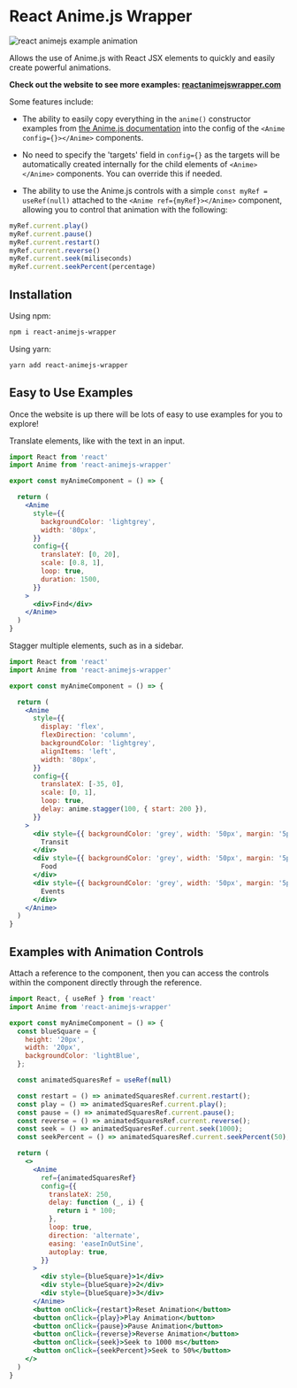 # React Anime.js Wrapper

![react animejs example animation](https://github.com/DanielJDupont/react-animejs-wrapper-website/blob/main/images/bigAnimation.gif?raw=true)

Allows the use of Anime.js with React JSX elements to quickly and easily create powerful animations.

**Check out the website to see more examples: [reactanimejswrapper.com](https://reactanimejswrapper.com)**

Some features include:

- The ability to easily copy everything in the `anime()` constructor examples from [the Anime.js documentation](https://animejs.com/documentation) into the config of the `<Anime config={}></Anime>` components.

- No need to specify the 'targets' field in `config={}` as the targets will be automatically created internally for the child elements of `<Anime></Anime>` components. You can override this if needed.

- The ability to use the Anime.js controls with a simple `const myRef = useRef(null)` attached to the `<Anime ref={myRef}></Anime>` component, allowing you to control that animation with the following:

```jsx
myRef.current.play()
myRef.current.pause()
myRef.current.restart()
myRef.current.reverse()
myRef.current.seek(miliseconds)
myRef.current.seekPercent(percentage)
```

## Installation

Using npm:

```sh
npm i react-animejs-wrapper
```

Using yarn:

```sh
yarn add react-animejs-wrapper
```

## Easy to Use Examples

Once the website is up there will be lots of easy to use examples for you to explore!

Translate elements, like with the text in an input.

```jsx
import React from 'react'
import Anime from 'react-animejs-wrapper'

export const myAnimeComponent = () => {

  return (
    <Anime
      style={{
        backgroundColor: 'lightgrey',
        width: '80px',
      }}
      config={{
        translateY: [0, 20],
        scale: [0.8, 1],
        loop: true,
        duration: 1500,
      }}
    >
      <div>Find</div>
    </Anime>
  )
}
```

Stagger multiple elements, such as in a sidebar.

```jsx
import React from 'react'
import Anime from 'react-animejs-wrapper'

export const myAnimeComponent = () => {

  return (
    <Anime
      style={{
        display: 'flex',
        flexDirection: 'column',
        backgroundColor: 'lightgrey',
        alignItems: 'left',
        width: '80px',
      }}
      config={{
        translateX: [-35, 0],
        scale: [0, 1],
        loop: true,
        delay: anime.stagger(100, { start: 200 }),
      }}
    >
      <div style={{ backgroundColor: 'grey', width: '50px', margin: '5px' }}>
        Transit
      </div>
      <div style={{ backgroundColor: 'grey', width: '50px', margin: '5px' }}>
        Food
      </div>
      <div style={{ backgroundColor: 'grey', width: '50px', margin: '5px' }}>
        Events
      </div>
    </Anime>
  )
}
```

## Examples with Animation Controls

Attach a reference to the <Anime></Anime> component, then you can access the controls within the component directly through the reference.

```jsx
import React, { useRef } from 'react'
import Anime from 'react-animejs-wrapper'

export const myAnimeComponent = () => {
  const blueSquare = {
    height: '20px',
    width: '20px',
    backgroundColor: 'lightBlue',
  };

  const animatedSquaresRef = useRef(null)

  const restart = () => animatedSquaresRef.current.restart();
  const play = () => animatedSquaresRef.current.play();
  const pause = () => animatedSquaresRef.current.pause();
  const reverse = () => animatedSquaresRef.current.reverse();
  const seek = () => animatedSquaresRef.current.seek(1000);
  const seekPercent = () => animatedSquaresRef.current.seekPercent(50);

  return (
    <>
      <Anime
        ref={animatedSquaresRef}
        config={{
          translateX: 250,
          delay: function (_, i) {
            return i * 100;
          },
          loop: true,
          direction: 'alternate',
          easing: 'easeInOutSine',
          autoplay: true,
        }}
      >
        <div style={blueSquare}>1</div>
        <div style={blueSquare}>2</div>
        <div style={blueSquare}>3</div>
      </Anime>
      <button onClick={restart}>Reset Animation</button>
      <button onClick={play}>Play Animation</button>
      <button onClick={pause}>Pause Animation</button>
      <button onClick={reverse}>Reverse Animation</button>
      <button onClick={seek}>Seek to 1000 ms</button>
      <button onClick={seekPercent}>Seek to 50%</button>
    </>
  )
}

```
